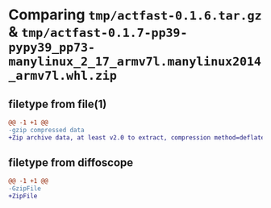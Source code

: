 # Comparing `tmp/actfast-0.1.6.tar.gz` & `tmp/actfast-0.1.7-pp39-pypy39_pp73-manylinux_2_17_armv7l.manylinux2014_armv7l.whl.zip`

## filetype from file(1)

```diff
@@ -1 +1 @@
-gzip compressed data
+Zip archive data, at least v2.0 to extract, compression method=deflate
```

## filetype from diffoscope

```diff
@@ -1 +1 @@
-GzipFile
+ZipFile
```

